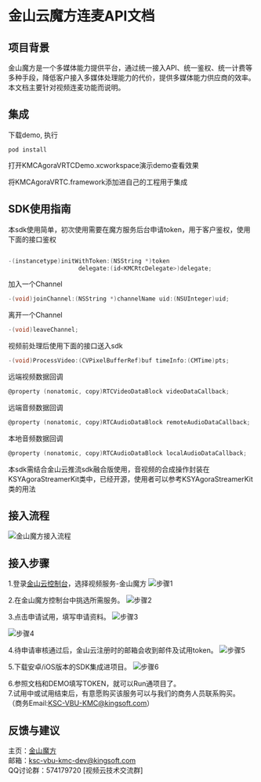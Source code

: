 # 金山云魔方连麦API文档
## 项目背景
金山魔方是一个多媒体能力提供平台，通过统一接入API、统一鉴权、统一计费等多种手段，降低客户接入多媒体处理能力的代价，提供多媒体能力供应商的效率。 本文档主要针对视频连麦功能而说明。

## 集成
下载demo, 执行
```
pod install
```
打开KMCAgoraVRTCDemo.xcworkspace演示demo查看效果

将KMCAgoraVRTC.framework添加进自己的工程用于集成


## SDK使用指南  

本sdk使用简单，初次使用需要在魔方服务后台申请token，用于客户鉴权，使用下面的接口鉴权
``` objective-c

-(instancetype)initWithToken:(NSString *)token
                    delegate:(id<KMCRtcDelegate>)delegate;
```

加入一个Channel

``` objective-c
-(void)joinChannel:(NSString *)channelName uid:(NSUInteger)uid;
```

离开一个Channel

``` objective-c
-(void)leaveChannel;
```

视频前处理后使用下面的接口送入sdk

``` objective-c
-(void)ProcessVideo:(CVPixelBufferRef)buf timeInfo:(CMTime)pts;
```

远端视频数据回调

``` objective-c
@property (nonatomic, copy)RTCVideoDataBlock videoDataCallback;
``` 

远端音频数据回调

``` objective-c
@property (nonatomic, copy)RTCAudioDataBlock remoteAudioDataCallback;
```


本地音频数据回调

``` objective-c
@property (nonatomic, copy)RTCAudioDataBlock localAudioDataCallback;
```

本sdk需结合金山云推流sdk融合版使用，音视频的合成操作封装在KSYAgoraStreamerKit类中，已经开源，使用者可以参考KSYAgoraStreamerKit类的用法


## 接入流程
![金山魔方接入流程](https://raw.githubusercontent.com/wiki/ksvcmc/KMCSTFilter_Android/all.jpg "金山魔方接入流程")
## 接入步骤  
1.登录[金山云控制台]( https://console.ksyun.com)，选择视频服务-金山魔方
![步骤1](https://raw.githubusercontent.com/wiki/ksvcmc/KMCSTFilter_Android/step1.png "接入步骤1")

2.在金山魔方控制台中挑选所需服务。
![步骤2](https://raw.githubusercontent.com/wiki/ksvcmc/KMCSTFilter_Android/step2.png "接入步骤2")

3.点击申请试用，填写申请资料。
![步骤3](https://raw.githubusercontent.com/wiki/ksvcmc/KMCSTFilter_Android/step3.png "接入步骤3")

![步骤4](https://raw.githubusercontent.com/wiki/ksvcmc/KMCSTFilter_Android/step4.png "接入步骤4")

4.待申请审核通过后，金山云注册时的邮箱会收到邮件及试用token。
![步骤5](https://raw.githubusercontent.com/wiki/ksvcmc/KMCSTFilter_Android/step5.png "接入步骤5")

5.下载安卓/iOS版本的SDK集成进项目。
![步骤6](https://raw.githubusercontent.com/wiki/ksvcmc/KMCSTFilter_Android/step6.png "接入步骤6")

6.参照文档和DEMO填写TOKEN，就可以Run通项目了。  
7.试用中或试用结束后，有意愿购买该服务可以与我们的商务人员联系购买。  
（商务Email:KSC-VBU-KMC@kingsoft.com）
## 反馈与建议  
主页：[金山魔方](https://docs.ksyun.com/read/latest/142/_book/index.html)  
邮箱：ksc-vbu-kmc-dev@kingsoft.com  
QQ讨论群：574179720 [视频云技术交流群] 

